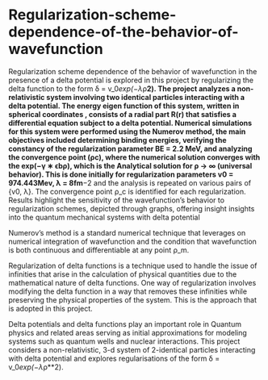 # Regularization-scheme-dependence-of-the-behavior-of-wavefunction

Regularization scheme dependence of the behavior of wavefunction in the presence of a delta potential is
explored in this project by regularizing the delta function to the form δ = v_0*exp(−λ*ρ**2). The project analyzes
a non-relativistic system involving two identical particles interacting with a delta potential. The energy eigen
function of this system, written in spherical coordinates , consists of a radial part R(r) that satisfies a differential
equation subject to a delta potential. Numerical simulations for this system were performed using the Numerov
method, the main objectives included determining binding energies, verifying the constancy of the regularization
parameter BE = 2.2 MeV, and analyzing the convergence point (ρc), where the numerical solution converges
with the exp(−γ ∗ ϵbρ), which is the Analytical solution for ρ → ∞ (universal behavior). This is done initially
for regularization parameters v0 = 974.443Mev, λ = 8fm**−2 and the analysis is repeated on various pairs of {v0, λ}.
The convergence point ρ_c is identified for each regularization. Results highlight the sensitivity of the
wavefunction’s behavior to regularization schemes, depicted through graphs, offering insight insights into the
quantum mechanical systems with delta potential


Numerov’s method is a standard numerical technique that leverages on numerical integration of wavefunction and
the condition that wavefunction is both continuous and differentiable at any point ρ_m.

Regularization of delta functions is a technique used to handle the issue of infinities that arise in the calculation of
physical quantities due to the mathematical nature of delta functions. One way of regularization involves modifying
the delta function in a way that removes these infinities while preserving the physical properties of the system. This
is the approach that is adopted in this project.

Delta potentials and delta functions play an important role in Quantum physics and related areas serving as
initial approximations for modeling systems such as quantum wells and nuclear interactions. This project considers
a non-relativistic, 3-d system of 2-identical particles interacting with delta potential and explores regularisations of
the form δ = v_0*exp(−λ*ρ**2).
